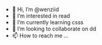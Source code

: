 - 👋 Hi, I’m @wenziid
- 👀 I’m interested in read
- 🌱 I’m currently learning csss
- 💞️ I’m looking to collaborate on dd
- 📫 How to reach me ...

<!---
wenziid/wenziid is a ✨ special ✨ repository because its `README.md` (this file) appears on your GitHub profile.
You can click the Preview link to take a look at your changes.
--->
